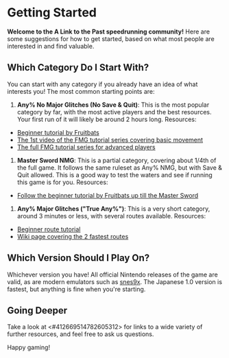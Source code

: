 # Getting Started

**Welcome to the A Link to the Past speedrunning community!** Here are some suggestions for how to get started, based on what most people are interested in and find valuable.

## Which Category Do I Start With?

You can start with any category if you already have an idea of what interests you! The most common starting points are:

1. **Any% No Major Glitches (No Save & Quit)**: This is the most popular category by far, with the most active players and the best resources. Your first run of it will likely be around 2 hours long. Resources:
 * [Beginner tutorial by Fruitbats](https://www.youtube.com/watch?v=fBiCzWubXCg)
 * [The 1st video of the FMG tutorial series covering basic movement](https://www.youtube.com/watch?v=9w0iQwS-Tak)
 * [The full FMG tutorial series for advanced players](https://www.youtube.com/playlist?list=PLWtpnQSgr-5pZUZ1Oj9DK4SaTfO5W3hJy)
1. **Master Sword NMG**: This is a partial category, covering about 1/4th of the full game. It follows the same ruleset as Any% NMG, but with Save & Quit allowed. This is a good way to test the waters and see if running this game is for you. Resources:
 * [Follow the beginner tutorial by Fruitbats up till the Master Sword](https://www.youtube.com/watch?v=fBiCzWubXCg) 
1. **Any% Major Glitches ("True Any%")**: This is a very short category, around 3 minutes or less, with several routes available. Resources:
 * [Beginner route tutorial](https://www.youtube.com/watch?v=5gF5V8_SEkk)
 * [Wiki page covering the 2 fastest routes](https://alttp-wiki.net/index.php/Any%)

## Which Version Should I Play On?

Whichever version you have! All official Nintendo releases of the game are valid, as are modern emulators such as [snes9x](https://github.com/snes9xgit/snes9x/releases). The Japanese 1.0 version is fastest, but anything is fine when you're starting.

## Going Deeper

Take a look at <#412669514782605312> for links to a wide variety of further resources, and feel free to ask us questions.

Happy gaming!